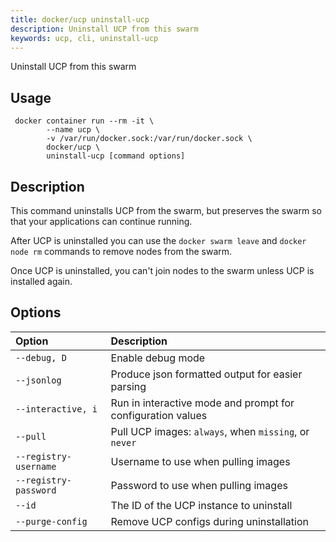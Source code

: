```yaml
---
title: docker/ucp uninstall-ucp
description: Uninstall UCP from this swarm
keywords: ucp, cli, uninstall-ucp
---
```


Uninstall UCP from this swarm

## Usage

```
 docker container run --rm -it \
        --name ucp \
        -v /var/run/docker.sock:/var/run/docker.sock \
        docker/ucp \
        uninstall-ucp [command options]
```

## Description

This command uninstalls UCP from the swarm, but preserves the swarm so that
your applications can continue running.

After UCP is uninstalled you can use the `docker swarm leave` and
`docker node rm` commands to remove nodes from the swarm.

Once UCP is uninstalled, you can't join nodes to the swarm unless
UCP is installed again.


## Options

| Option                | Description                                                 |
| :-------------------- | :---------------------------------------------------------- |
| `--debug, D`          | Enable debug mode                                           |
| `--jsonlog`           | Produce json formatted output for easier parsing            |
| `--interactive, i`    | Run in interactive mode and prompt for configuration values |
| `--pull`              | Pull UCP images: `always`, when `missing`, or `never`       |
| `--registry-username` | Username to use when pulling images                         |
| `--registry-password` | Password to use when pulling images                         |
| `--id`                | The ID of the UCP instance to uninstall                     |
| `--purge-config`      | Remove UCP configs during uninstallation                    |

